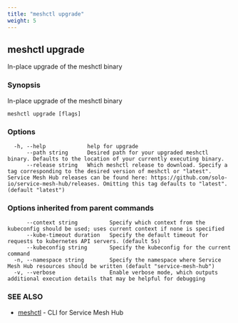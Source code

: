 ```yaml
---
title: "meshctl upgrade"
weight: 5
---
```

## meshctl upgrade

In-place upgrade of the meshctl binary

### Synopsis

In-place upgrade of the meshctl binary

```
meshctl upgrade [flags]
```

### Options

```
  -h, --help             help for upgrade
      --path string      Desired path for your upgraded meshctl binary. Defaults to the location of your currently executing binary.
      --release string   Which meshctl release to download. Specify a tag corresponding to the desired version of meshctl or "latest". Service Mesh Hub releases can be found here: https://github.com/solo-io/service-mesh-hub/releases. Omitting this tag defaults to "latest". (default "latest")
```

### Options inherited from parent commands

```
      --context string          Specify which context from the kubeconfig should be used; uses current context if none is specified
      --kube-timeout duration   Specify the default timeout for requests to kubernetes API servers. (default 5s)
      --kubeconfig string       Specify the kubeconfig for the current command
  -n, --namespace string        Specify the namespace where Service Mesh Hub resources should be written (default "service-mesh-hub")
  -v, --verbose                 Enable verbose mode, which outputs additional execution details that may be helpful for debugging
```

### SEE ALSO

* [meshctl](../meshctl)	 - CLI for Service Mesh Hub

